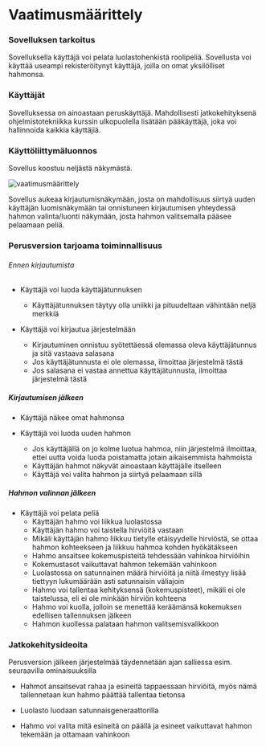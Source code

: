 # Vaatimusmäärittely

### Sovelluksen tarkoitus

Sovelluksella käyttäjä voi pelata luolastohenkistä roolipeliä. Sovellusta voi käyttää useampi rekisteröitynyt
käyttäjä, joilla on omat yksilölliset hahmonsa.

### Käyttäjät

Sovelluksessa on ainoastaan peruskäyttäjä. Mahdollisesti jatkokehityksenä ohjelmistotekniikka kurssin ulkopuolella
lisätään pääkäyttäjä, joka voi hallinnoida kaikkia käyttäjiä.

### Käyttöliittymäluonnos

Sovellus koostuu neljästä näkymästä.

![vaatimusmäärittely](https://github.com/KA0Sgames/ot-harjoitustyo/blob/master/pictures/vaatimusmaarittely.jpeg)

Sovellus aukeaa kirjautumisnäkymään, josta on mahdollisuus siirtyä uuden käyttäjän luomisnäkymään tai onnistuneen
kirjautumisen yhteydessä hahmon valinta/luonti näkymään, josta hahmon valitsemalla pääsee pelaamaan peliä.

### Perusversion tarjoama toiminnallisuus

###### Ennen kirjautumista

- Käyttäjä voi luoda käyttäjätunnuksen

  * Käyttäjätunnuksen täytyy olla uniikki ja pituudeltaan vähintään neljä merkkiä

- Käyttäjä voi kirjautua järjestelmään

  * Kirjautuminen onnistuu syötettäessä olemassa oleva käyttäjätunnus ja sitä vastaava salasana
  * Jos käyttäjätunnusta ei ole olemassa, ilmoittaa järjestelmä tästä
  * Jos salasana ei vastaa annettua käyttäjätunnusta, ilmoittaa järjestelmä tästä

##### Kirjautumisen jälkeen

- Käyttäjä näkee omat hahmonsa

- Käyttäjä voi luoda uuden hahmon

  * Jos käyttäjällä on jo kolme luotua hahmoa, niin järjestelmä ilmoittaa, ettei uutta voida luoda poistamatta jotain
aikaisemmista hahmoista
  * Käyttäjän hahmot näkyvät ainoastaan käyttäjälle itselleen
  * Käyttäjä voi valita hahmon ja siirtyä pelaamaan sillä

##### Hahmon valinnan jälkeen

- Käyttäjä voi pelata peliä
  * Käyttäjän hahmo voi liikkua luolastossa
  * Käyttäjän hahmo voi taistella hirviöitä vastaan
  * Mikäli käyttäjän hahmo liikkuu tietylle etäisyydelle hirviöstä, se ottaa hahmon kohteekseen ja liikkuu hahmoa
kohden hyökätäkseen
  * Hahmo ansaitsee kokemuspisteitä tehdessään vahinkoa hirviöihin
  * Kokemustasot vaikuttavat hahmon tekemään vahinkoon
  * Luolastossa on satunnainen määrä hirviöitä ja niitä ilmestyy lisää tiettyyn lukumäärään asti satunnaisin väliajoin
  * Hahmo voi tallentaa kehityksensä (kokemuspisteet), mikäli ei ole taistelussa, eli ei ole minkään hirviön kohteena
  * Hahmo voi kuolla, jolloin se menettää keräämänsä kokemuksen edellisen tallennuksen jälkeen
  * Hahmon kuollessa palataan hahmon valitsemisvalikkoon

### Jatkokehitysideoita

Perusversion jälkeen järjestelmää täydennetään ajan salliessa esim. seuraavilla ominaisuuksilla

- Hahmot ansaitsevat rahaa ja esineitä tappaessaan hirviöitä, myös nämä tallennetaan kun hahmo päättää tallentaa
tietonsa

- Luolasto luodaan satunnaisgeneraattorilla

- Hahmo voi valita mitä esineitä on päällä ja esineet vaikuttavat hahmon tekemään ja ottamaan vahinkoon
